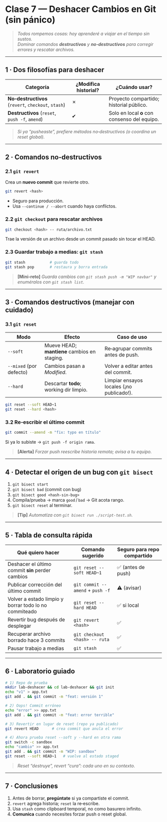 # Clase 7 — Deshacer Cambios en Git (sin pánico)

>*Todos rompemos cosas: hoy aprenderé a viajar en el tiempo sin sustos.*  
>*Dominar comandos **destructivos** y **no‑destructivos** para corregir errores y rescatar archivos.*

---

## 1 · Dos filosofías para deshacer

| Categoría | ¿Modifica historial? | ¿Cuándo usar? |
|-----------|----------------------|---------------|
| **No‑destructivos** (`revert`, `checkout`, `stash`) | ✗ | Proyecto compartido; historial público. |
| **Destructivos** (`reset`, `push -f`, `amend`) | ✔ | Solo en local **o** con consenso del equipo. |

>*Si ya “pusheaste”, prefiere métodos no‑destructivos (o coordina un reset global).*

---

## 2 · Comandos no‑destructivos

### 2.1 `git revert`

Crea un **nuevo commit** que revierte otro.

```bash
git revert <hash>
```

- Seguro para producción.  
- Usa `--continue / --abort` cuando haya conflictos.

### 2.2 `git checkout` para rescatar archivos

```bash
git checkout <hash> -- ruta/archivo.txt
```

Trae la versión de un archivo desde un commit pasado sin tocar el HEAD.

### 2.3 Guardar trabajo a medias: `git stash`

```bash
git stash           # guarda todo
git stash pop       # restaura y borra entrada
```

> **[Mini‑reto]** *Guarda cambios con `git stash push -m "WIP navbar"` y enuméralos con `git stash list`.*

---

## 3 · Comandos destructivos (manejar con cuidado)

### 3.1 `git reset`

| Modo | Efecto | Caso de uso |
|------|--------|-------------|
| `--soft`  | Mueve HEAD; **mantiene** cambios en staging. | Re‑agrupar commits antes de push. |
| `--mixed` (por defecto) | Cambios pasan a *Modified*. | Volver a editar antes del commit. |
| `--hard`  | Descartar **todo**; working dir limpio. | Limpiar ensayos locales (¡no publicado!). |

```bash
git reset --soft HEAD~1
git reset --hard <hash>
```

### 3.2 Re‑escribir el último commit

```bash
git commit --amend -m "fix: typo en título"
```

Si ya lo subiste → `git push -f origin rama`.

> **[Alerta]** *Forzar push reescribe historia remota; avisa a tu equipo.*

---

## 4 · Detectar el origen de un bug con `git bisect`

1. `git bisect start`  
2. `git bisect bad` (commit con bug)  
3. `git bisect good <hash‑sin‑bug>`  
4. Compila/prueba → marca `good` / `bad` → Git acota rango.  
5. `git bisect reset` al terminar.

> **[Tip]** *Automatiza con `git bisect run ./script-test.sh`.*

---

## 5 · Tabla de consulta rápida

| Qué quiero hacer | Comando sugerido | Seguro para repo compartido |
|------------------|------------------|-----------------------------|
| Deshacer el último commit **sin** perder cambios | `git reset --soft HEAD~1` | ✅ (antes de push) |
| Publicar corrección del último commit | `git commit --amend` + `push -f` | ⚠️ (avisar) |
| Volver a estado limpio y borrar todo lo no commiteado | `git reset --hard HEAD` | ✅ si local |
| Revertir bug después de desplegar | `git revert <hash>` | ✅ |
| Recuperar archivo borrado hace 3 commits | `git checkout <hash> -- ruta` | ✅ |
| Pausar trabajo a medias | `git stash` | ✅ |

---

## 6 · Laboratorio guiado

```bash
# 1) Repo de prueba
mkdir lab-deshacer && cd lab-deshacer && git init
echo "v1" > app.txt
git add . && git commit -m "feat: versión 1"

# 2) Oops! Commit erróneo
echo "error" >> app.txt
git add . && git commit -m "feat: error terrible"

# 3) Revertir en lugar de reset (repo ya publicado)
git revert HEAD      # crea commit que anula el error

# 4) Ahora prueba reset --soft y --hard en otra rama
git switch -c sandbox
echo "cambio" >> app.txt
git add . && git commit -m "WIP: sandbox"
git reset --soft HEAD~1   # vuelve al estado staged
```

>*Reset “destruye”, revert “cura”: cada uno en su contexto.*

---

## 7 · Conclusiones

1. Antes de borrar, **pregúntate** si ya compartiste el commit.  
2. `revert` agrega historia; `reset` la re‑escribe.  
3. Usa `stash` como clipboard temporal, no como basurero infinito.  
4. **Comunica** cuando necesites forzar push o reset global.

